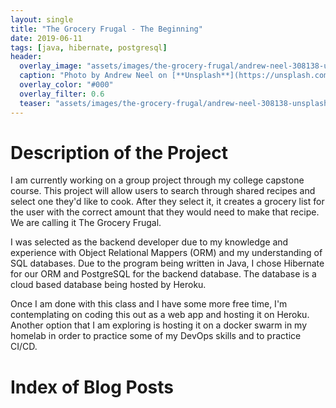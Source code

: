 ```yaml
---
layout: single
title: "The Grocery Frugal - The Beginning"
date: 2019-06-11
tags: [java, hibernate, postgresql]
header:
  overlay_image: "assets/images/the-grocery-frugal/andrew-neel-308138-unsplash.jpg"
  caption: "Photo by Andrew Neel on [**Unsplash**](https://unsplash.com)"
  overlay_color: "#000"
  overlay_filter: 0.6
  teaser: "assets/images/the-grocery-frugal/andrew-neel-308138-unsplash-thumbnail.jpg"
---
```


# Description of the Project

I am currently working on a group project through my college capstone course.  This project will allow users to search through shared recipes and select one they'd like to cook.  After they select it, it creates a grocery list for the user with the correct amount that they would need to make that recipe.  We are calling it The Grocery Frugal.

I was selected as the backend developer due to my knowledge and experience with Object Relational Mappers (ORM) and my understanding of SQL databases.  Due to the program being written in Java, I chose Hibernate for our ORM and PostgreSQL for the backend database.  The database is a cloud based database being hosted by Heroku.

Once I am done with this class and I have some more free time, I'm contemplating on coding this out as a web app and hosting it on Heroku.  Another option that I am exploring is hosting it on a docker swarm in my homelab in order to practice some of my DevOps skills and to practice CI/CD.  

# Index of Blog Posts

